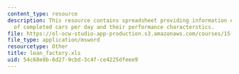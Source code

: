 ```yaml
---
content_type: resource
description: This resource contains spreadsheet providing information expected number
  of completed cars per day and their performance characterstics.
file: https://ol-ocw-studio-app-production.s3.amazonaws.com/courses/15-763j-manufacturing-system-and-supply-chain-design-spring-2005/54c68e8b6d279cbd3c4fce4225dfeee9_lean_factory.xls
file_type: application/msword
resourcetype: Other
title: lean_factory.xls
uid: 54c68e8b-6d27-9cbd-3c4f-ce4225dfeee9
---
```

